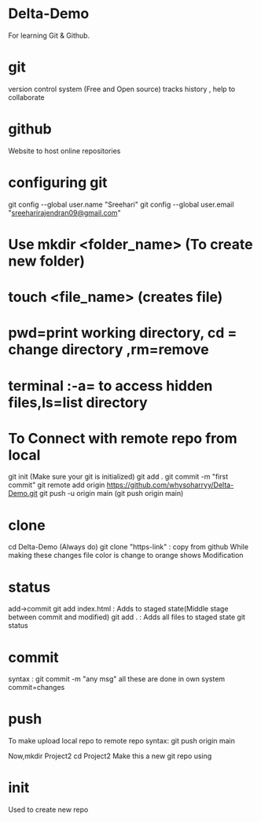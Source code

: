 # Delta-Demo
For learning Git & Github.

# git
version control system (Free and Open source)
tracks history , help to collaborate

# github
Website to host online repositories

# configuring git
git config --global user.name "Sreehari"
git config --global user.email "sreeharirajendran09@gmail.com"

# Use mkdir <folder_name>  (To create new folder)
# touch <file_name>  (creates file)
# pwd=print working directory, cd = change directory ,rm=remove 
# terminal :-a= to access hidden files,ls=list directory

# To Connect with remote repo from local
git init (Make sure your git is initialized)
git add .
git commit -m "first commit"
git remote add origin https://github.com/whysoharryy/Delta-Demo.git
git push -u origin main (git push origin main)

# clone
cd Delta-Demo   (Always do)
git clone "https-link" : copy from github
While making these changes file color is change to orange shows Modification

# status
add->commit
git add index.html : Adds to staged state(Middle stage between commit and modified)
git add .          : Adds all files to staged state
git status            

# commit
syntax : git commit -m "any msg"
all these are done in own system
commit=changes

# push
To make upload local repo to remote repo
syntax: git push origin main

Now,mkdir Project2
cd Project2 
Make this a new git repo using
# init
Used to create new repo
